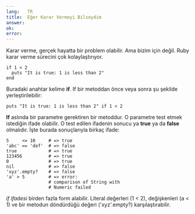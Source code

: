 ```yaml
---
lang:   TR
title:  Eğer Karar Vermeyi Bilseydim
answer: 
ok:     
error:  
---
```


Karar verme, gerçek hayatta bir problem olabilir. Ama bizim için değil.
Ruby karar verme sürecini çok kolaylaştırıyor.

    if 1 < 2
      puts "It is true: 1 is less than 2"
    end

Buradaki anahtar kelime __if__. If bir metoddan önce veya sonra şu şekilde yerleştirilebilir:

    puts "It is true: 1 is less than 2" if 1 < 2

__If__ aslında bir parametre gerektiren bir metoddur. O parametre test etmek istediğin ifade olabilir.
O test edilen ifadenin sonucu ya __true__ ya da __false__ olmalıdır.
İşte burada sonuçlarıyla birkaç ifade:

    5     <= 10     # => true
    'abc' == 'def'  # => false
    true            # => true
    123456          # => true
    0               # => true
    nil             # => false
    'xyz'.empty?    # => false
    'a' > 5         # => error:
                    # comparison of String with
                    # Numeric failed

_if ifadesi_ birden fazla form alabilir. Literal değerleri (1 < 2),
değişkenleri (a < 1) ve bir metodun döndürdüğü değeri ('xyz'.empty?) karşılaştırabilir.
